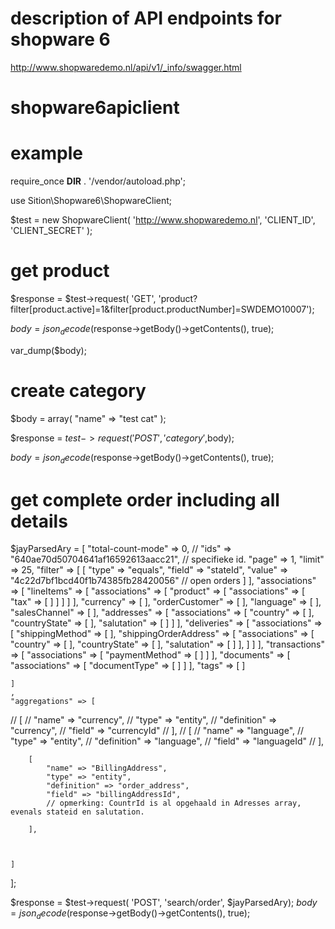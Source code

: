 
# description of API endpoints for shopware 6

http://www.shopwaredemo.nl/api/v1/_info/swagger.html



# shopware6apiclient


# example

require_once __DIR__ . '/vendor/autoload.php'; 

use Sition\Shopware6\ShopwareClient;

$test = new ShopwareClient( 'http://www.shopwaredemo.nl', 'CLIENT_ID', 'CLIENT_SECRET' );


# get product

$response = $test->request( 'GET', 'product?filter[product.active]=1&filter[product.productNumber]=SWDEMO10007'); 

$body = json_decode($response->getBody()->getContents(), true);

var_dump($body);


# create category


$body = array(  "name" => "test cat" );

$response = $test->request('POST','category',$body);

$body = json_decode($response->getBody()->getContents(), true);

# get complete order including all details

$jayParsedAry = [
    "total-count-mode" => 0,
   // "ids" => "640ae70d50704641af16592613aacc21",  // specifieke id.
    "page" => 1,
    "limit" => 25,
    "filter" => [
        [
            "type" => "equals",
            "field" => "stateId",
            "value" => "4c22d7bf1bcd40f1b74385fb28420056" // open orders
        ]
    ],
    "associations" => [
        "lineItems" => [
            "associations" => [
                "product" => [
                    "associations" => [
                        "tax" => [
                        ]
                    ]
                ]
                ]
        ],
        "currency" => [
        ],
        "orderCustomer" => [
        ],
          "language" => [
        ],
        "salesChannel" => [
        ],
        "addresses" => [
            "associations" => [
                "country" => [
                ],
                "countryState" => [
                ],
                "salutation" => [
                ]
            ]
        ],
        "deliveries" => [
            "associations" => [
                "shippingMethod" => [
                ],
                "shippingOrderAddress" => [
                    "associations" => [
                        "country" => [
                        ],
                        "countryState" => [
                        ],
                        "salutation" => [
                        ]
                    ],
                ]
            ]
        ],
        "transactions" => [
            "associations" => [
                "paymentMethod" => [
                ]
            ]
        ],
        "documents" => [
            "associations" => [
                "documentType" => [
                ]
            ]
        ],
        "tags" => [
        ]

    ]
    ,
    "aggregations" => [
//        [
//            "name" => "currency",
//            "type" => "entity",
//            "definition" => "currency",
//            "field" => "currencyId"
//        ],
//        [
//            "name" => "language",
//            "type" => "entity",
//            "definition" => "language",
//            "field" => "languageId"
//        ],

        [
            "name" => "BillingAddress",
            "type" => "entity",
            "definition" => "order_address",
            "field" => "billingAddressId",
            // opmerking: CountrId is al opgehaald in Adresses array, evenals stateid en salutation.

        ],



    ]


];



$response = $test->request( 'POST', 'search/order', $jayParsedAry);
$body = json_decode($response->getBody()->getContents(), true);


